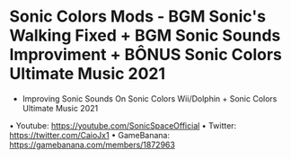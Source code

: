 # Sonic Colors Mods - BGM Sonic's Walking Fixed + BGM Sonic Sounds Improviment + BÔNUS Sonic Colors Ultimate Music 2021
- Improving Sonic Sounds On Sonic Colors Wii/Dolphin + Sonic Colors Ultimate Music 2021

• Youtube: https://youtube.com/SonicSpaceOfficial
• Twitter: https://twitter.com/CaioJx1
• GameBanana: https://gamebanana.com/members/1872963

